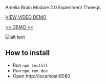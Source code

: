 Amelia Brain Module 2.0 Experiment Three.js

[VIEW VIDEO DEMO](https://www.youtube.com/watch?v=y0XOuSNlHx8)

[>> DEMO <<](https://dbrain-742f1.firebaseapp.com/)

![alt text](https://raw.githubusercontent.com/victors1681/3dbrain/master/screenshot/brain3d.png)

## How to install

- Run `npm install`
- Run `npm run dev`
- Open http://localhost:8080
